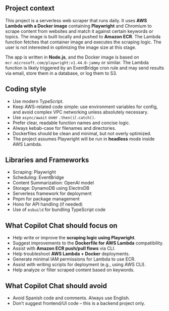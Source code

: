 ## Project context

This project is a serverless web scraper that runs daily. It uses **AWS Lambda with a Docker image** containing **Playwright** and Chromium to scrape content from websites and match it against certain keywords or topics. The image is built locally and pushed to **Amazon ECR**. The Lambda function fetches that container image and executes the scraping logic. The user is not interested in optimizing the image size at this stage.

The app is written in **Node.js**, and the Docker image is based on `mcr.microsoft.com/playwright:v1.44.0-jammy` or similar. The Lambda function is likely triggered by an EventBridge cron rule and may send results via email, store them in a database, or log them to S3.

## Coding style

- Use modern TypeScript.
- Keep AWS-related code simple: use environment variables for config, and avoid complex VPC networking unless absolutely necessary.
- Use `async/await` over `.then()`/`.catch()`.
- Prefer clear, readable function names and concise logic.
- Always kebab-case for filenames and directories.
- Dockerfiles should be clean and minimal, but not overly optimized.
- The project assumes Playwright will be run in **headless** mode inside AWS Lambda.

## Libraries and Frameworks

- Scraping: Playwright
- Scheduling: EventBridge
- Content Summarization: OpenAI model
- Storage: DynamoDB using ElectroDB
- Serverless framework for deployment
- Pnpm for package management
- Hono for API handling (if needed)
- Use of `esbuild` for bundling TypeScript code

## What Copilot Chat should focus on

- Help write or improve the **scraping logic using Playwright**.
- Suggest improvements to the **Dockerfile for AWS Lambda** compatibility.
- Assist with **Amazon ECR push/pull flows** via CLI.
- Help troubleshoot **AWS Lambda + Docker** deployments.
- Generate minimal IAM permissions for Lambda to use ECR.
- Assist with writing scripts for deployment (e.g., using AWS CLI).
- Help analyze or filter scraped content based on keywords.

## What Copilot Chat should avoid

- Avoid Spanish code and comments. Always use English.
- Don’t suggest frontend/UI code – this is a backend project only.
